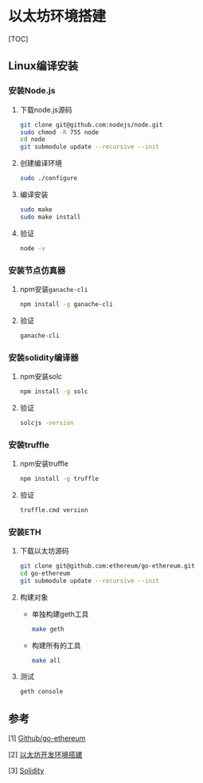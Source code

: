 # 以太坊环境搭建

[TOC]



## Linux编译安装

### 安装Node.js

1. 下载node.js源码

   ```sh
   git clone git@github.com:nodejs/node.git
   sudo chmod -R 755 node
   cd node 
   git submodule update --recursive --init
   ```

2. 创建编译环境

   ```sh
   sudo ./configure
   ```

3. 编译安装

   ```sh
   sudo make
   sudo make install
   ```

4. 验证

   ```sh
   node -v
   ```

### 安装节点仿真器

1. npm安装`ganache-cli`

   ```sh
   npm install -g ganache-cli
   ```

2. 验证

   ```sh
   ganache-cli
   ```

### 安装solidity编译器

1. npm安装solc

   ```sh
   npm install -g solc
   ```

2. 验证

   ```sh
   solcjs -version
   ```

### 安装truffle

1. npm安装truffle

   ```sh
   npm install -g truffle
   ```

2. 验证

   ```sh
   truffle.cmd version
   ```

### 安装ETH

1. 下载以太坊源码

   ```sh
   git clone git@github.com:ethereum/go-ethereum.git
   cd go-ethereum 
   git submodule update --recursive --init
   ```

2. 构建对象

   - 单独构建geth工具

     ```sh
     make geth
     ```

   - 构建所有的工具

     ```sh
     make all
     ```

3. 测试

   ```sh
   geth console
   ```

   

## 参考

[1] [Github/go-ethereum](https://github.com/hanjingo/go-ethereum)

[2] [以太坊开发环境搭建](https://www.jianshu.com/p/5a569bbf1468)

[3] [Solidity](https://www.osgeo.cn/solidity/index.html)
